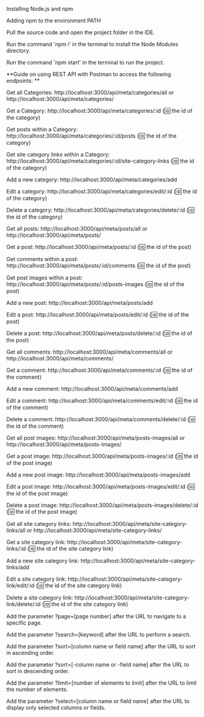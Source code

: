 Installing Node.js and npm

Adding npm to the environment PATH

Pull the source code and open the project folder in the IDE.

Run the command 'npm i' in the terminal to install the Node Modules directory.

Run the command 'npm start' in the terminal to run the project.

**Guide on using REST API with Postman to access the following endpoints:
**

Get all Categories:
http://localhost:3000/api/meta/categories/all or http://localhost:3000/api/meta/categories/

Get a Category:
http://localhost:3000/api/meta/categories/:id (:id: the id of the category)

Get posts within a Category:
http://localhost:3000/api/meta/categories/:id/posts (:id: the id of the category)

Get site category links within a Category:
http://localhost:3000/api/meta/categories/:id/site-category-links (:id: the id of the category)

Add a new category:
http://localhost:3000/api/meta/categories/add

Edit a category:
http://localhost:3000/api/meta/categories/edit/:id (:id: the id of the category)

Delete a category:
http://localhost:3000/api/meta/categories/delete/:id (:id: the id of the category)

Get all posts:
http://localhost:3000/api/meta/posts/all or http://localhost:3000/api/meta/posts/

Get a post:
http://localhost:3000/api/meta/posts/:id (:id: the id of the post)

Get comments within a post:
http://localhost:3000/api/meta/posts/:id/comments (:id: the id of the post)

Get post images within a post:
http://localhost:3000/api/meta/posts/:id/posts-images (:id: the id of the post)

Add a new post:
http://localhost:3000/api/meta/posts/add

Edit a post:
http://localhost:3000/api/meta/posts/edit/:id (:id: the id of the post)

Delete a post:
http://localhost:3000/api/meta/posts/delete/:id (:id: the id of the post)

Get all comments:
http://localhost:3000/api/meta/comments/all or http://localhost:3000/api/meta/comments/

Get a comment:
http://localhost:3000/api/meta/comments/:id (:id: the id of the comment)

Add a new comment:
http://localhost:3000/api/meta/comments/add

Edit a comment:
http://localhost:3000/api/meta/comments/edit/:id (:id: the id of the comment)

Delete a comment:
http://localhost:3000/api/meta/comments/delete/:id (:id: the id of the comment)

Get all post images:
http://localhost:3000/api/meta/posts-images/all or http://localhost:3000/api/meta/posts-images/

Get a post image:
http://localhost:3000/api/meta/posts-images/:id (:id: the id of the post image)

Add a new post image:
http://localhost:3000/api/meta/posts-images/add

Edit a post image:
http://localhost:3000/api/meta/posts-images/edit/:id (:id: the id of the post image)

Delete a post image:
http://localhost:3000/api/meta/posts-images/delete/:id (:id: the id of the post image)

Get all site category links:
http://localhost:3000/api/meta/site-category-links/all or http://localhost:3000/api/meta/site-category-links/

Get a site category link:
http://localhost:3000/api/meta/site-category-links/:id (:id: the id of the site category link)

Add a new site category link:
http://localhost:3000/api/meta/site-category-links/add

Edit a site category link:
http://localhost:3000/api/meta/site-category-link/edit/:id (:id: the id of the site category link)

Delete a site category link:
http://localhost:3000/api/meta/site-category-link/delete/:id (:id: the id of the site category link)

Add the parameter ?page=[page number] after the URL to navigate to a specific page.

Add the parameter ?search=[keyword] after the URL to perform a search.

Add the parameter ?sort=[column name or field name] after the URL to sort in ascending order.

Add the parameter ?sort=[-column name or -field name] after the URL to sort in descending order.

Add the parameter ?limit=[number of elements to limit] after the URL to limit the number of elements.

Add the parameter ?select=[column name or field name] after the URL to display only selected columns or fields.
